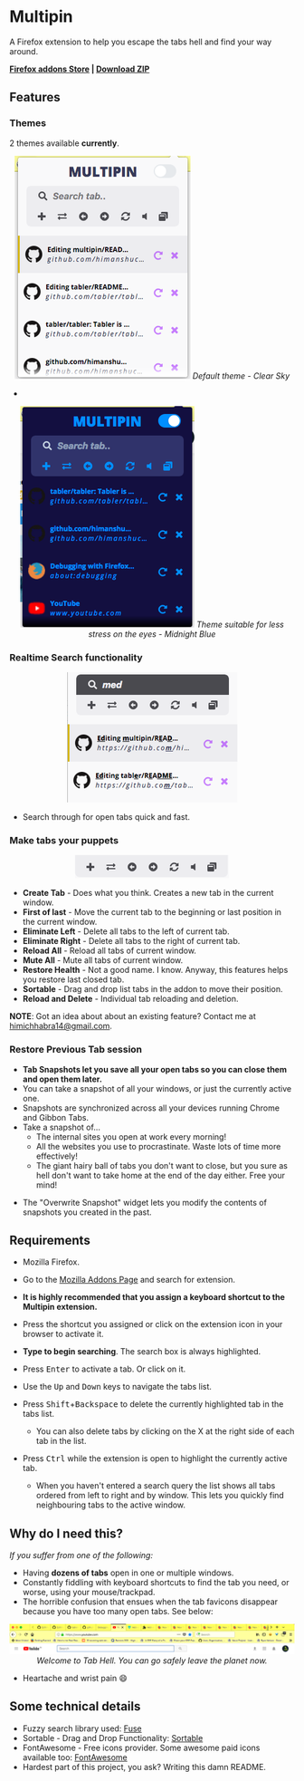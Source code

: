 # Multipin

A Firefox extension to help you escape the tabs hell and find your way around.

<strong><a href="#">Firefox addons Store</a> | <a href="https://github.com/himanshuc3/multipin/archive/master.zip">Download ZIP</a></strong>

## Features

### Themes

2 themes available __currently__. 

 <p align="center">
    <img src="/repo_images/day.png" width="311">
    <em>Default theme - Clear Sky</em>
 </p>
 
 - 
 
 <p align="center">
    <img src="repo_images/midnight_blue.png" width="308">
    <em>Theme suitable for less stress on the eyes - Midnight Blue</em>
 </p>


### Realtime Search functionality

 <p align="center">
    <img src="repo_images/search.png" width="301">
 </p>

- Search through for open tabs quick and fast.
 
### Make tabs your puppets


 <p align="center">
    <img src="repo_images/features.png" width="272">
 </p>
 
- __Create Tab__ - Does what you think. Creates a new tab in the current window.
- __First of last__ - Move the current tab to the beginning or last position in the current window.
- __Eliminate Left__ - Delete all tabs to the left of current tab.
- __Eliminate Right__ - Delete all tabs to the right of current tab.
- __Reload All__ - Reload all tabs of current window.
- __Mute All__ - Mute all tabs of current window.
- __Restore Health__ - Not a good name. I know. Anyway, this features helps you restore last closed tab.
- __Sortable__ - Drag and drop list tabs in the addon to move their position.
- __Reload and Delete__ - Individual tab reloading and deletion.

 __NOTE__: Got an idea about about an existing feature? Contact me at himichhabra14@gmail.com.

### Restore Previous Tab session

- __Tab Snapshots let you save all your open tabs so you can close them and open them later.__
- You can take a snapshot of all your windows, or just the currently active one.
- Snapshots are synchronized across all your devices running Chrome and Gibbon Tabs.
- Take a snapshot of...
  - The internal sites you open at work every morning!
  - All the websites you use to procrastinate. Waste lots of time more effectively!
  - The giant hairy ball of tabs you don't want to close, but you sure as hell don't want to take home at the end of the day either. Free your mind!
<!-- - Snapshots are synchronized to your Google profile using [chrome.storage.sync](https://developer.chrome.com/extensions/storage) - I don't have access to your history. All data is stored securely in Google's servers. -->
- The "Overwrite Snapshot" widget lets you modify the contents of snapshots you created in the past.

## Requirements

- Mozilla Firefox.

- Go to the [Mozilla Addons Page](https://addons.mozilla.org/en-US/firefox/) and search for extension.
- __It is highly recommended that you assign a keyboard shortcut to the Multipin extension.__
- Press the shortcut you assigned or click on the extension icon in your browser to activate it.
- __Type to begin searching__. The search box is always highlighted.
- Press <kbd>Enter</kbd> to activate a tab. Or click on it.
- Use the <kbd>Up</kbd> and <kbd>Down</kbd> keys to navigate the tabs list.
- Press <kbd>Shift</kbd>+<kbd>Backspace</kbd> to delete the currently highlighted tab in the tabs list.
  - You can also delete tabs by clicking on the X at the right side of each tab in the list.
- Press <kbd>Ctrl</kbd> while the extension is open to highlight the currently active tab.
  - When you haven't entered a search query the list shows all tabs ordered from left to right and by window. This lets you quickly find neighbouring tabs to the active window.
<!--  
- There are no shortcuts for "Tab Snapshots". Just use it once and you'll learn how it works!
- When you open the "Tab Snapshots" dropdown you will see a list of all the snapshots you have saved.
  - Click on the "x" icon next to a snapshot name to delete it.
  - Click on the pencil icon to overwrite the contents of a snapshot.
    - Through this feature you can add new tabs to snapshots you have created in the past!
-->

## Why do I need this?

_If you suffer from one of the following:_

- Having __dozens of tabs__ open in one or multiple windows.
- Constantly fiddling with keyboard shortcuts to find the tab you need, or worse, using your mouse/trackpad.
- The horrible confusion that ensues when the tab favicons disappear because you have too many open tabs. See below:

<p align="center">
  <img src="repo_images/tab_hell.png"/>
  <em>Welcome to Tab Hell. You can go safely leave the planet now.</em>
</p>

- Heartache and wrist pain :smile:

## Some technical details

- Fuzzy search library used: [Fuse](https://github.com/krisk/Fuse)
- Sortable - Drag and Drop Functionality: [Sortable](http://rubaxa.github.io/Sortable/)
- FontAwesome - Free icons provider. Some awesome paid icons available too: [FontAwesome](https://fontawesome.com/)
- Hardest part of this project, you ask? Writing this damn README.
